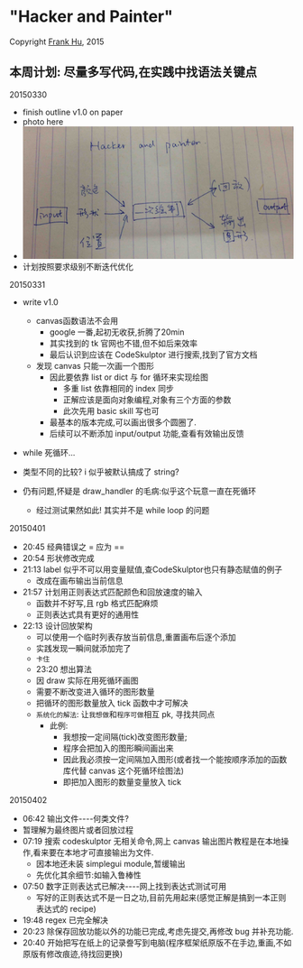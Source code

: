# "Hacker and Painter"

Copyright [Frank Hu](https://github.com/Frank-the-Obscure), 2015

## 本周计划: 尽量多写代码,在实践中找语法关键点

20150330

- finish outline v1.0 on paper
- photo here
- ![image](hacker-and-painter-outline.png)
- 计划按照要求级别不断迭代优化

20150331

- write v1.0
  - canvas函数语法不会用
  	 - google 一番,起初无收获,折腾了20min
  	 - 其实找到的 tk 官网也不错,但不如后来效率
  	 - 最后认识到应该在 CodeSkulptor 进行搜索,找到了官方文档
  - 发现 canvas 只能一次画一个图形
     - 因此要依靠 list or dict 与 for 循环来实现绘图
       - 多重 list 依靠相同的 index 同步
       - 正解应该是面向对象编程,对象有三个方面的参数
       - 此次先用 basic skill 写也可
     - 最基本的版本完成,可以画出很多个圆圈了.
     - 后续可以不断添加 input/output 功能,查看有效输出反馈
     
- while 死循环...
 - 类型不同的比较? i 似乎被默认搞成了 string?
 - 仍有问题,怀疑是 draw_handler 的毛病:似乎这个玩意一直在死循环
     - 经过测试果然如此! 其实并不是 while loop 的问题

20150401

- 20:45 经典错误之 = 应为 ==
- 20:54 形状修改完成
- 21:13 label 似乎不可以用变量赋值,查CodeSkulptor也只有静态赋值的例子
  - 改成在画布输出当前信息
- 21:57 计划用正则表达式匹配颜色和回放速度的输入
  - 函数并不好写,且 rgb 格式匹配麻烦
  - 正则表达式具有更好的通用性
- 22:13 设计回放架构
  - 可以使用一个临时列表存放当前信息,重置画布后逐个添加
  - 实践发现一瞬间就添加完了
  - `卡住`
  - 23:20 想出算法
  - 因 draw 实际在用死循环画图
  - 需要不断改变进入循环的图形数量
  - 把循环的图形数量放入 tick 函数中才可解决
  - `系统化的解法`: 让`我想做`和`程序可做`相互 pk, 寻找共同点
    - 此例: 
      - 我想按一定间隔(tick)改变图形数量;
      - 程序会把加入的图形瞬间画出来
      - 因此我必须按一定间隔加入图形(或者找一个能按顺序添加的函数库代替 canvas 这个死循环绘图法)
      - 即把加入图形的数量变量放入 tick

20150402

- 06:42 输出文件----何类文件?
- 暂理解为最终图片或者回放过程
- 07:19 搜索 codeskulptor 无相关命令,网上 canvas 输出图片教程是在本地操作,看来要在本地才可直接输出为文件.
  - 因本地还未装 simplegui module,暂缓输出
  - 先优化其余细节:如输入鲁棒性
- 07:50 数字正则表达式已解决----网上找到表达式测试可用
  - 写好的正则表达式不是一日之功,目前先用起来(感觉正解是搞到一本正则表达式的 recipe)
- 19:48 regex 已完全解决
- 20:23 除保存回放功能以外的功能已完成,考虑先提交,再修改 bug 并补充功能.
- 20:40 开始把写在纸上的记录誊写到电脑(程序框架纸原版不在手边,重画,不如原版有修改痕迹,待找回更换)